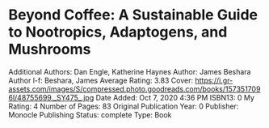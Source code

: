 # Beyond Coffee: A Sustainable Guide to Nootropics, Adaptogens, and Mushrooms

Additional Authors: Dan Engle, Katherine Haynes
Author: James Beshara
Author l-f: Beshara, James
Average Rating: 3.83
Cover: https://i.gr-assets.com/images/S/compressed.photo.goodreads.com/books/1573517096l/48755699._SY475_.jpg
Date Added: Oct 7, 2020 4:36 PM
ISBN13: 0
My Rating: 4
Number of Pages: 83
Original Publication Year: 0
Publisher: Monocle Publishing
Status: complete
Type: Book